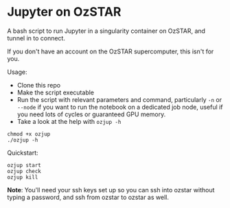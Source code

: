 # Jupyter on OzSTAR

A bash script to run Jupyter in a singularity container on OzSTAR, and tunnel in to connect.

If you don't have an account on the OzSTAR supercomputer, this isn't for you.

Usage:

- Clone this repo
- Make the script executable
- Run the script with relevant parameters and command, particularly `-n` or `--node` if you want to run the notebook on a dedicated job node, useful if you need lots of cycles or guaranteed GPU memory.
- Take a look at the help with `ozjup -h`

```git clone https://github.com/coljac/ozjup
chmod +x ozjup
./ozjup -h
```

Quickstart:

```
ozjup start
ozjup check
ozjup kill
```

**Note**: You'll need your ssh keys set up so you can ssh into ozstar without typing a password, and ssh from ozstar to ozstar as well.
